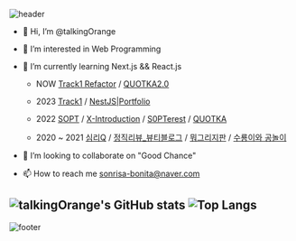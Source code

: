 
<!---
talkingOrange/talkingOrange is a ✨ special ✨ repository because its `README.md` (this file) appears on your GitHub profile.
You can click the Preview link to take a look at your changes.
--->

![header](https://capsule-render.vercel.app/api?type=wave&color=timeGradient&height=300&section=header&text=I%20LOVE%20WEB&fontSize=90&fontAlignY=40) 
- 👋 Hi, I’m @talkingOrange
- 👀 I’m interested in Web Programming
- 🌱 I’m currently learning Next.js && React.js

  - NOW
[Track1 Refactor](https://github.com/Track-1/client)  /
[QUOTKA2.0](https://github.com/WomensCOOL/QUOTKA2.0_Frontend)

  - 2023
[Track1](https://github.com/Track-1/client)  /
[NestJS|Portfolio](https://github.com/talkingOrange/NextJS_Project.git)

  - 2022
[SOPT](https://github.com/IN-SOPT-WEB/YeWonHAN.git)  /
[X-Introduction](https://github.com/X-Introduction/frontend.git) /
[S0PTerest](https://github.com/S0PTerest/S0PTerest-Client.git) /
[QUOTKA](https://github.com/W-s-COOL-FrontEnd/QUOTKA-start.git)

  - 2020 ~ 2021
[심리Q](https://github.com/talkingOrange/PsychologyQ_web.git)  /
[정직리뷰_뷰티블로그](https://github.com/talkingOrange/Beauty_Blog.git) /
[뭐그리지판](https://github.com/talkingOrange/Python_Paintbrush.git) /
[수룡이와 공놀이](https://github.com/talkingOrange/ball_game.git)
- 💞️ I’m looking to collaborate on "Good Chance"
- 📫 How to reach me sonrisa-bonita@naver.com

![talkingOrange's GitHub stats](https://github-readme-stats.vercel.app/api?username=talkingOrange&show_icons=true&theme=radical)
![Top Langs](https://github-readme-stats.vercel.app/api/top-langs/?username=talkingOrange&layout=compact&theme=tokyonight)
----

![footer](https://capsule-render.vercel.app/api?type=rect&section=footer&text=Thank%20you%20for%20visiting!&fontSize=20&fontAlign=80&fontAlignY=70&&color=timeGradient&animation=twinkling)
